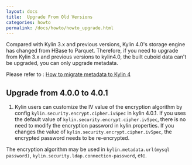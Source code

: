 ```yaml
---
layout: docs
title:  Upgrade From Old Versions
categories: howto
permalink: /docs/howto/howto_upgrade.html
---
```


Compared with Kylin 3.x and previous versions, Kylin 4.0's storage engine has changed from HBase to Parquet. Therefore, if you need to upgrade from Kylin 3.x and previous versions to kylin4.0, the built cuboid data can't be upgraded, you can only upgrade metadata.

Please refer to : [How to migrate metadata to Kylin 4](https://cwiki.apache.org/confluence/display/KYLIN/How+to+migrate+metadata+to+Kylin+4)

## Upgrade from 4.0.0 to 4.0.1
1) Kylin users can customize the IV value of the encryption algorithm by config `kylin.security.encrypt.cipher.ivSpec` in kylin 4.0.1.
If you uses the default value of `kylin.security.encrypt.cipher.ivSpec`, there is no need to modify the encryption password in kylin.properties.
If you changes the value of `kylin.security.encrypt.cipher.ivSpec`, the encrypted password needs to be re-encrypted.

The encryption algorithm may be used in `kylin.metadata.url(mysql password)`, `kylin.security.ldap.connection-password`, etc.